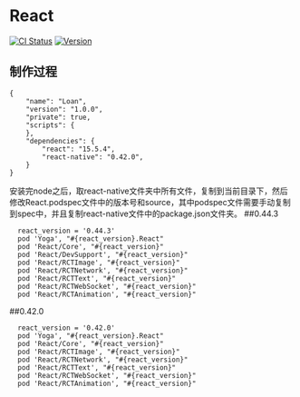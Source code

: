 # React

[![CI Status](http://img.shields.io/travis/408939786@qq.com/WFWebView.svg?style=flat)](https://travis-ci.org/408939786@qq.com/WFWebView)
[![Version](https://img.shields.io/cocoapods/v/WFWebView.svg?style=flat)](http://cocoapods.org/pods/WFWebView)

## 制作过程

```
{
	"name": "Loan",
	"version": "1.0.0",
	"private": true,
	"scripts": {
	},
	"dependencies": {
		"react": "15.5.4",
		"react-native": "0.42.0",
	}
}
```
安装完node之后，取react-native文件夹中所有文件，复制到当前目录下，然后修改React.podspec文件中的版本号和source，其中podspec文件需要手动复制到spec中，并且复制react-native文件中的package.json文件夹。
##0.44.3
```
  react_version = '0.44.3'
  pod 'Yoga', "#{react_version}.React"
  pod 'React/Core', "#{react_version}"
  pod 'React/DevSupport', "#{react_version}"
  pod 'React/RCTImage', "#{react_version}"
  pod 'React/RCTNetwork', "#{react_version}"
  pod 'React/RCTText', "#{react_version}"
  pod 'React/RCTWebSocket', "#{react_version}"
  pod 'React/RCTAnimation', "#{react_version}"

```
##0.42.0
```
  react_version = '0.42.0'
  pod 'Yoga', "#{react_version}.React"
  pod 'React/Core', "#{react_version}"
  pod 'React/RCTImage', "#{react_version}"
  pod 'React/RCTNetwork', "#{react_version}"
  pod 'React/RCTText', "#{react_version}"
  pod 'React/RCTWebSocket', "#{react_version}"
  pod 'React/RCTAnimation', "#{react_version}"

```
